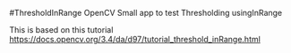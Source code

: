 #ThresholdInRange OpenCV
Small app to test Thresholding usingInRange

This is based on this tutorial https://docs.opencv.org/3.4/da/d97/tutorial_threshold_inRange.html
